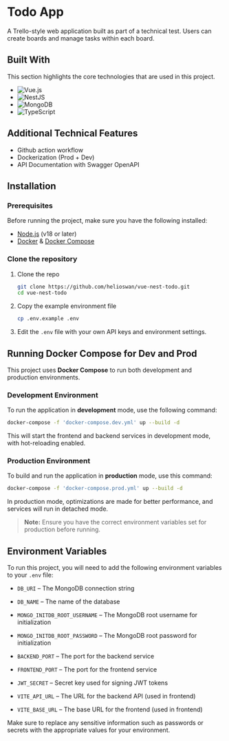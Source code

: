 
# Todo App

A Trello-style web application built as part of a technical test. Users can create boards and manage tasks within each board.

## Built With

This section highlights the core technologies that are used in this project.

- ![Vue.js](https://img.shields.io/badge/Vue%20js-35495E?style=for-the-badge&logo=vuedotjs&logoColor=4FC08D)
- ![NestJS](https://img.shields.io/badge/nestjs-E0234E?style=for-the-badge&logo=nestjs&logoColor=white)
- ![MongoDB](https://img.shields.io/badge/MongoDB-4EA94B?style=for-the-badge&logo=mongodb&logoColor=white)
- ![TypeScript](https://img.shields.io/badge/TypeScript-007ACC?style=for-the-badge&logo=typescript&logoColor=white)

## Additional Technical Features

- Github action workflow
- Dockerization (Prod + Dev)
- API Documentation with Swagger OpenAPI


## Installation

### Prerequisites

Before running the project, make sure you have the following installed:

- [Node.js](https://nodejs.org/) (v18 or later)
- [Docker](https://www.docker.com/) & [Docker Compose](https://docs.docker.com/compose/)

### Clone the repository

1. Clone the repo
   ```sh
   git clone https://github.com/helioswan/vue-nest-todo.git
   cd vue-nest-todo
   ```
2. Copy the example environment file

   ```bash
   cp .env.example .env
   ```

3. Edit the `.env` file with your own API keys and environment settings.


## Running Docker Compose for Dev and Prod

This project uses **Docker Compose** to run both development and production environments.

### Development Environment

To run the application in **development** mode, use the following command:

```bash
docker-compose -f 'docker-compose.dev.yml' up --build -d
```

This will start the frontend and backend services in development mode, with hot-reloading enabled.

### Production Environment

To build and run the application in **production** mode, use this command:

```bash
docker-compose -f 'docker-compose.prod.yml' up --build -d
```

In production mode, optimizations are made for better performance, and services will run in detached mode.

> **Note:** Ensure you have the correct environment variables set for production before running.

## Environment Variables

To run this project, you will need to add the following environment variables to your `.env` file:

- `DB_URI` – The MongoDB connection string

- `DB_NAME` – The name of the database

- `MONGO_INITDB_ROOT_USERNAME` – The MongoDB root username for initialization

- `MONGO_INITDB_ROOT_PASSWORD` – The MongoDB root password for initialization

- `BACKEND_PORT` – The port for the backend service

- `FRONTEND_PORT` – The port for the frontend service

- `JWT_SECRET` – Secret key used for signing JWT tokens

- `VITE_API_URL` – The URL for the backend API (used in frontend)

- `VITE_BASE_URL` – The base URL for the frontend (used in frontend)

Make sure to replace any sensitive information such as passwords or secrets with the appropriate values for your environment.